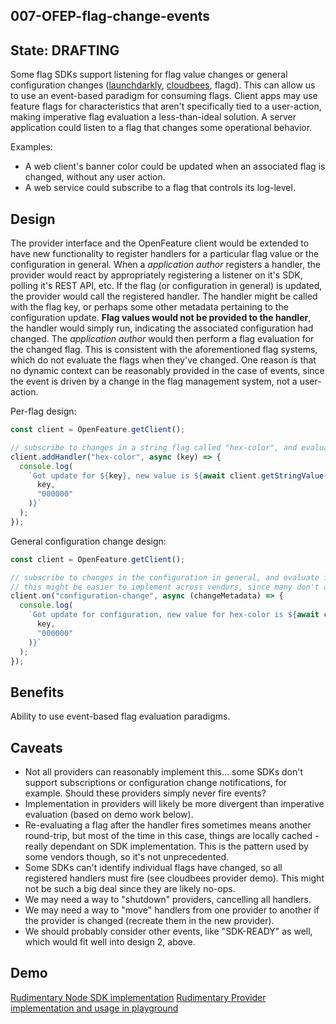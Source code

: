 ## 007-OFEP-flag-change-events

## State: DRAFTING

Some flag SDKs support listening for flag value changes or general configuration changes ([launchdarkly](https://docs.launchdarkly.com/sdk/features/flag-changes), [cloudbees](https://docs.cloudbees.com/docs/cloudbees-feature-management/latest/reporting/configuration-fetched-handler), flagd). This can allow us to use an event-based paradigm for consuming flags. Client apps may use feature flags for characteristics that aren't specifically tied to a user-action, making imperative flag evaluation a less-than-ideal solution. A server application could listen to a flag that changes some operational behavior.

Examples:

- A web client's banner color could be updated when an associated flag is changed, without any user action.
- A web service could subscribe to a flag that controls its log-level.

## Design

The provider interface and the OpenFeature client would be extended to have new functionality to register handlers for a particular flag value or the configuration in general. When a _application author_ registers a handler, the provider would react by appropriately registering a listener on it's SDK, polling it's REST API, etc. If the flag (or configuration in general) is updated, the provider would call the registered handler. The handler might be called with the flag key, or perhaps some other metadata pertaining to the configuration update. **Flag values would not be provided to the handler**, the handler would simply run, indicating the associated configuration had changed. The _application author_ would then perform a flag evaluation for the changed flag. This is consistent with the aforementioned flag systems, which do not evaluate the flags when they've changed. One reason is that no dynamic context can be reasonably provided in the case of events, since the event is driven by a change in the flag management system, not a user-action.

Per-flag design:

```ts
const client = OpenFeature.getClient();

// subscribe to changes in a string flag called "hex-color", and evaluate it when it's updated
client.addHandler("hex-color", async (key) => {
  console.log(
    `Got update for ${key}, new value is ${await client.getStringValue(
      key,
      "000000"
    )}`
  );
});
```

General configuration change design:

```ts
const client = OpenFeature.getClient();

// subscribe to changes in the configuration in general, and evaluate flagd it when it's updated
// this might be easier to implement across vendors, since many don't allow subscription to a particular flag, but general configuration changes
client.on("configuration-change", async (changeMetadata) => {
  console.log(
    `Got update for configuration, new value for hex-color is ${await client.getStringValue(
      key,
      "000000"
    )}`
  );
});
```

## Benefits

Ability to use event-based flag evaluation paradigms.

## Caveats

- Not all providers can reasonably implement this... some SDKs don't support subscriptions or configuration change notifications, for example. Should these providers simply never fire events?
- Implementation in providers will likely be more divergent than imperative evaluation (based on demo work below).
- Re-evaluating a flag after the handler fires sometimes means another round-trip, but most of the time in this case, things are locally cached - really dependant on SDK implementation. This is the pattern used by some vendors though, so it's not unprecedented.
- Some SDKs can't identify individual flags have changed, so all registered handlers must fire (see cloudbees provider demo). This might not be such a big deal since they are likely no-ops.
- We may need a way to "shutdown" providers, cancelling all handlers.
- We may need a way to "move" handlers from one provider to another if the provider is changed (recreate them in the new provider).
- We should probably consider other events, like "SDK-READY" as well, which would fit well into design 2, above.

## Demo

[Rudimentary Node SDK implementation](https://github.com/open-feature/node-sdk/pull/123)
[Rudimentary Provider implementation and usage in playground](https://github.com/open-feature/playground/pull/50)
